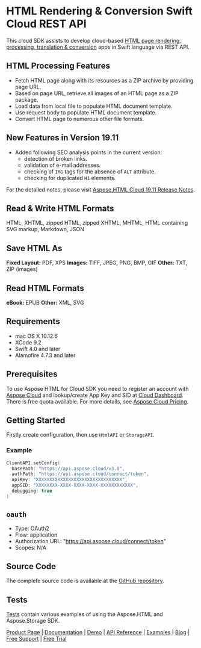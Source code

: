 # HTML Rendering & Conversion Swift Cloud REST API

This cloud SDK assists to develop cloud-based [HTML page rendering, processing, translation & conversion](https://products.aspose.cloud/html/swift) apps in Swift language via REST API.

## HTML Processing Features

- Fetch HTML page along with its resources as a ZIP archive by providing page URL.
- Based on page URL, retrieve all images of an HTML page as a ZIP package.
- Load data from local file to populate HTML document template.
- Use request body to populate HTML document template.
- Convert HTML page to numerous other file formats.

## New Features in Version 19.11

- Added following SEO analysis points in the current version:
  - detection of broken links.
  - validation of e-mail addresses.
  - checking of `IMG` tags for the absence of `ALT` attribute.
  - checking for duplicated `H1` elements.

For the detailed notes, please visit [Aspose.HTML Cloud 19.11 Release Notes](https://docs.aspose.cloud/display/htmlcloud/Aspose.HTML+Cloud+19.11+Release+Notes).

## Read & Write HTML Formats

HTML, XHTML, zipped HTML, zipped XHTML, MHTML, HTML containing SVG markup, Markdown, JSON

## Save HTML As

**Fixed Layout:** PDF, XPS
**Images:** TIFF, JPEG, PNG, BMP, GIF
**Other:** TXT, ZIP (images)

## Read HTML Formats

**eBook:** EPUB
**Other:** XML, SVG

## Requirements

- mac OS X 10.12.6
- XCode 9.2
- Swift 4.0 and later
- Alamofire 4.7.3 and later

## Prerequisites

To use Aspose HTML for Cloud SDK you need to register an account with [Aspose Cloud](https://www.aspose.cloud/) and lookup/create App Key and SID at [Cloud Dashboard](https://dashboard.aspose.cloud/#/apps). There is free quota available. For more details, see [Aspose Cloud Pricing](https://purchase.aspose.cloud/pricing).

## Getting Started

Firstly create configuration, then use `HtmlAPI` or `StorageAPI`.

### Example

```swift
ClientAPI.setConfig(
  basePath: "https://api.aspose.cloud/v3.0",
  authPath: "https://api.aspose.cloud/connect/token",
  apiKey: "XXXXXXXXXXXXXXXXXXXXXXXXXXXXXXXX",
  appSID: "XXXXXXXX-XXXX-XXXX-XXXX-XXXXXXXXXXXX",
  debugging: true
)
```

## `oauth`

- Type: OAuth2
- Flow: application
- Authorization URL: "https://api.aspose.cloud/connect/token"
- Scopes: N/A

## Source Code

The complete source code is available at the [GitHub repository](https://github.com/aspose-html-cloud/aspose-html-cloud-swift).

## Tests

[Tests](https://github.com/aspose-html-cloud/aspose-html-cloud-swift/blob/master/Tests/AsposeHtmlTests) contain various examples of using the Aspose.HTML and Aspose.Storage SDK.

[Product Page](https://products.aspose.cloud/html/swift) | [Documentation](https://docs.aspose.cloud/display/htmlcloud/Home) | [Demo](https://products.aspose.app/html/family) | [API Reference](https://apireference.aspose.cloud/html/) | [Examples](https://github.com/aspose-html-cloud/aspose-html-cloud-swift) | [Blog](https://blog.aspose.cloud/category/html/) | [Free Support](https://forum.aspose.cloud/c/html) | [Free Trial](https://dashboard.aspose.cloud/#/apps)
